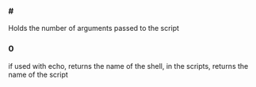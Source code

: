 
### \#
Holds the number of arguments passed to the script

### 0
if used with echo, returns the name of the shell, in the scripts, returns the name of the script


